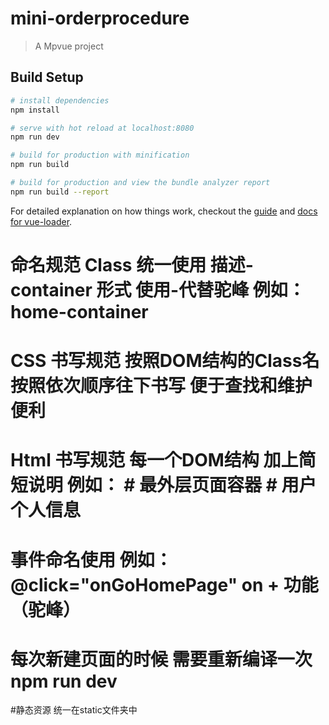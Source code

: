 # mini-orderprocedure

> A Mpvue project

## Build Setup

``` bash
# install dependencies
npm install

# serve with hot reload at localhost:8080
npm run dev

# build for production with minification
npm run build

# build for production and view the bundle analyzer report
npm run build --report
```

For detailed explanation on how things work, checkout the [guide](http://vuejs-templates.github.io/webpack/) and [docs for vue-loader](http://vuejs.github.io/vue-loader).

# 命名规范 Class 统一使用 描述-container 形式 使用-代替驼峰 例如： home-container
# CSS 书写规范 按照DOM结构的Class名 按照依次顺序往下书写 便于查找和维护便利
# Html 书写规范 每一个DOM结构 加上简短说明 例如： # 最外层页面容器 # 用户个人信息
# 事件命名使用  例如： @click="onGoHomePage" on + 功能（驼峰）
# 每次新建页面的时候 需要重新编译一次 npm run dev

#静态资源 统一在static文件夹中

